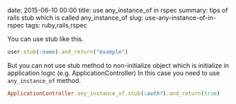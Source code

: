 date: 2015-06-10 00:00
title: use any_instance_of in rspec
summary: tips of rails stub which is called any_instance_of
slug: use-any-instance-of-in-rspec
tags: ruby,rails,rspec

You can use stub like this.

```ruby
user.stub(:name).and_return("example")
```

But you can not use stub method to non-initialize object which is initialize in application logic (e.g. ApplicationController)
In this case you need to use `any_instance_of` method.

```ruby
ApplicationController.any_instance_of.stub(:auth?).and_return(true)
```

